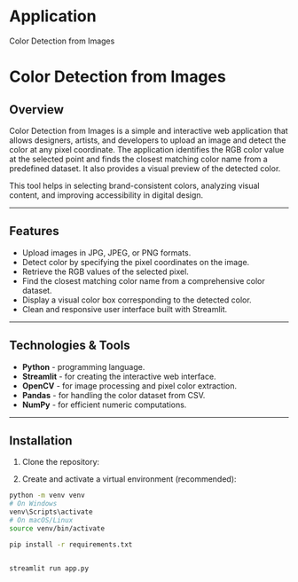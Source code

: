 # Application
Color Detection from Images

# Color Detection from Images

## Overview
Color Detection from Images is a simple and interactive web application that allows designers, artists, and developers to upload an image and detect the color at any pixel coordinate. The application identifies the RGB color value at the selected point and finds the closest matching color name from a predefined dataset. It also provides a visual preview of the detected color.

This tool helps in selecting brand-consistent colors, analyzing visual content, and improving accessibility in digital design.

---

## Features
- Upload images in JPG, JPEG, or PNG formats.
- Detect color by specifying the pixel coordinates on the image.
- Retrieve the RGB values of the selected pixel.
- Find the closest matching color name from a comprehensive color dataset.
- Display a visual color box corresponding to the detected color.
- Clean and responsive user interface built with Streamlit.

---

## Technologies & Tools
- **Python** - programming language.
- **Streamlit** - for creating the interactive web interface.
- **OpenCV** - for image processing and pixel color extraction.
- **Pandas** - for handling the color dataset from CSV.
- **NumPy** - for efficient numeric computations.

---

## Installation

1. Clone the repository:

2. Create and activate a virtual environment (recommended):

```bash
python -m venv venv
# On Windows
venv\Scripts\activate
# On macOS/Linux
source venv/bin/activate

pip install -r requirements.txt


streamlit run app.py
